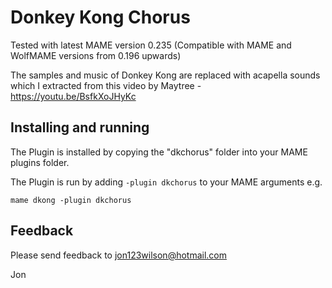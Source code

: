 # **Donkey Kong Chorus** #

Tested with latest MAME version 0.235
(Compatible with MAME and WolfMAME versions from 0.196 upwards)

The samples and music of Donkey Kong are replaced with acapella sounds which I extracted from this video by Maytree - https://youtu.be/BsfkXoJHyKc
  
## Installing and running
 
The Plugin is installed by copying the "dkchorus" folder into your MAME plugins folder.

The Plugin is run by adding `-plugin dkchorus` to your MAME arguments e.g.

```mame dkong -plugin dkchorus```  


## Feedback

Please send feedback to jon123wilson@hotmail.com

Jon

